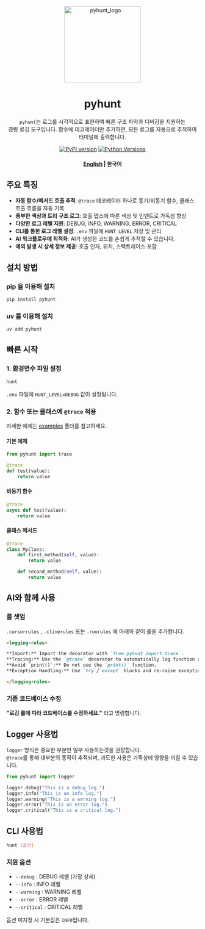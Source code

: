 
<div align="center">

<img src="docs/logo.png" alt="pyhunt_logo" width="200"/>

# pyhunt

`pyhunt`는 로그를 시각적으로 표현하여 빠른 구조 파악과 디버깅을 지원하는    
경량 로깅 도구입니다. 함수에 데코레이터만 추가하면, 
모든 로그를 자동으로 추적하여 터미널에 출력합니다.

[![PyPI version](https://img.shields.io/pypi/v/pyhunt.svg)](https://pypi.org/project/pyhunt/)
[![Python Versions](https://img.shields.io/pypi/pyversions/pyhunt.svg)](https://pypi.org/project/pyhunt/)

#### [English](../README.md) | 한국어
</div>


## 주요 특징

- **자동 함수/메서드 호출 추적**: `@trace` 데코레이터 하나로 동기/비동기 함수, 클래스 호출 흐름을 자동 기록
- **풍부한 색상과 트리 구조 로그**: 호출 뎁스에 따른 색상 및 인덴트로 가독성 향상
- **다양한 로그 레벨 지원**: DEBUG, INFO, WARNING, ERROR, CRITICAL
- **CLI를 통한 로그 레벨 설정**: `.env` 파일에 `HUNT_LEVEL` 저장 및 관리
- **AI 워크플로우에 최적화**: AI가 생성한 코드를 손쉽게 추적할 수 있습니다.
- **예외 발생 시 상세 정보 제공**: 호출 인자, 위치, 스택트레이스 포함


## 설치 방법

### pip 을 이용해 설치
```bash
pip install pyhunt
```

### uv 를 이용해 설치
```bash
uv add pyhunt
```

## 빠른 시작

### 1. 환경변수 파일 설정
```bash
hunt
```

`.env` 파일에 `HUNT_LEVEL=DEBUG` 값이 설정됩니다.


### 2. 함수 또는 클래스에 `@trace` 적용
자세한 예제는 [examples](https://github.com/pyhunt/pyhunt/tree/main/examples) 폴더를 참고하세요.


#### 기본 예제
```py
from pyhunt import trace

@trace
def test(value):
    return value
```

#### 비동기 함수
```py
@trace
async def test(value):
    return value
```

#### 클래스 메서드
```py
@trace
class MyClass:
    def first_method(self, value):
        return value

    def second_method(self, value):
        return value
```

## AI와 함께 사용

### 룰 셋업
`.cursorrules` , `.clinerules` 또는 `.roorules` 에 아래와 같이 룰을 추가합니다.
```md
<logging-rules>

**Import:** Import the decorator with `from pyhunt import trace`.
**Tracing:** Use the `@trace` decorator to automatically log function calls and execution times.
**Avoid `print()`:** Do not use the `print()` function.
**Exception Handling:** Use `try`/`except` blocks and re-raise exceptions with `raise` to maintain traceback.

</logging-rules>
```

### 기존 코드베이스 수정
**"로깅 룰에 따라 코드베이스를 수정하세요."** 라고 명령합니다.

## Logger 사용법
`logger` 방식은 중요한 부분만 일부 사용하는것을 권장합니다.  
`@trace`를 통해 대부분의 동작이 추적되며, 과도한 사용은 가독성에 영향을 끼칠 수 있습니다.  

```py
from pyhunt import logger

logger.debug("This is a debug log.")
logger.info("This is an info log.")
logger.warning("This is a warning log.")
logger.error("This is an error log.")
logger.critical("This is a critical log.")
```


## CLI 사용법

```bash
hunt [옵션]
```

### 지원 옵션

- `--debug` : DEBUG 레벨 (가장 상세)
- `--info` : INFO 레벨
- `--warning` : WARNING 레벨
- `--error` : ERROR 레벨
- `--critical` : CRITICAL 레벨

옵션 미지정 시 기본값은 `INFO`입니다.




